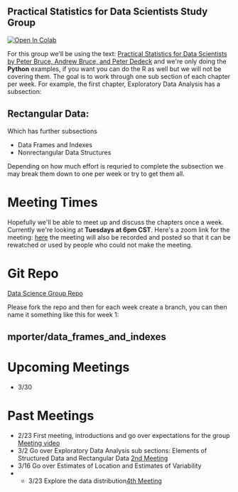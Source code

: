 ## Practical Statistics for Data Scientists Study Group

[![Open In Colab](https://colab.research.google.com/assets/colab-badge.svg)](https://colab.research.google.com/github/MuddyBootsCode/data_science_study_group/blob/main/data_science.ipynb)

For this group we'll be using the text: [Practical Statistics for Data Scientists by Peter Bruce, Andrew Bruce, and Peter Dedeck](https://www.amazon.com/Practical-Statistics-Data-Scientists-Essential/dp/149207294X/ref=sr_1_1?crid=UBTVFA6OWEH6&dchild=1&keywords=practical+statistics+for+data+scientists&qid=1613917144&sprefix=practical+stat%2Caps%2C205&sr=8-1) and we're only doing the **Python** examples, if you want you can do the R as well but we will not be covering them. The goal is to work through one sub section of each chapter per week. For example, the first chapter, Exploratory Data Analysis has a subsection:

## Rectangular Data:

Which has further subsections
- Data Frames and Indexes
- Nonrectangular Data Structures

Depending on how much effort is requried to complete the subsection we may break them down to one per week or try to get them all.

# Meeting Times

Hopefully we'll be able to meet up and discuss the chapters once a week. Currently we're looking at **Tuesdays at 6pm CST**. Here's a zoom link for the meeting: [here](https://zoom.us/j/97745088615) the meeting will also be recorded and posted so that it can be rewatched or used by people who could not make the meeting.

# Git Repo

[Data Science Group Repo](https://github.com/MuddyBootsCode/data_science_study_group)

Please fork the repo and then for each week create a branch, you can then name it something like this for week 1:

## mporter/data_frames_and_indexes

# Upcoming Meetings
  - 3/30 

# Past Meetings

- 2/23 First meeting, introductions and go over expectations for the group [Meeting video](https://youtu.be/0XmXrdRl2rI)
- 3/2 Go over Exploratory Data Analysis sub sections: Elements of Structured Data and Rectangular Data [2nd Meeting](https://youtu.be/uKR0GSNuVFA)
- 3/16 Go over Estimates of Location and Estimates of Variability 
- - 3/23 Explore the data distribution[4th Meeting](https://youtu.be/w2jG4QfXM4I)
